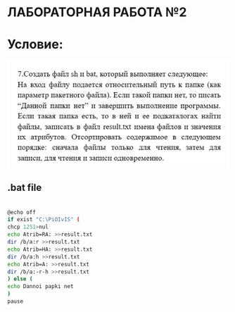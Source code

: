 # ЛАБОРАТОРНАЯ РАБОТА №2

# Условие:

![image](Images/Условие.png)

## .bat file
```bash

@echo off
if exist "C:\PiOIvIS" (
chcp 1251>nul
echo Atrib=RA: >>result.txt
dir /b/a:r >>result.txt
echo Atrib=HA: >>result.txt
dir /b/a:h >>result.txt
echo Atrib=A: >>result.txt
dir /b/a:-r-h >>result.txt
) else (
echo Dannoi papki net
)
pause

